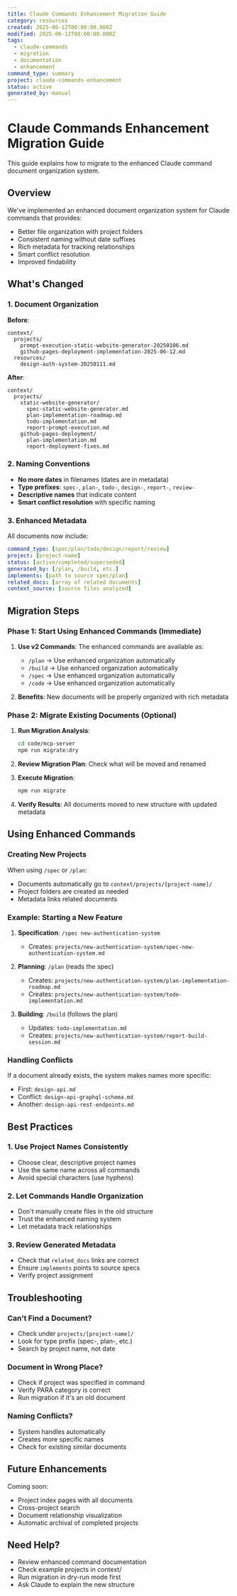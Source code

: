 ```yaml
---
title: Claude Commands Enhancement Migration Guide
category: resources
created: 2025-06-12T00:00:00.000Z
modified: 2025-06-12T00:00:00.000Z
tags:
  - claude-commands
  - migration
  - documentation
  - enhancement
command_type: summary
project: claude-commands-enhancement
status: active
generated_by: manual
---
```


# Claude Commands Enhancement Migration Guide

This guide explains how to migrate to the enhanced Claude command document organization system.

## Overview

We've implemented an enhanced document organization system for Claude commands that provides:

- Better file organization with project folders
- Consistent naming without date suffixes
- Rich metadata for tracking relationships
- Smart conflict resolution
- Improved findability

## What's Changed

### 1. Document Organization

**Before**:

```
context/
  projects/
    prompt-execution-static-website-generator-20250106.md
    github-pages-deployment-implementation-2025-06-12.md
  resources/
    design-auth-system-20250111.md
```

**After**:

```
context/
  projects/
    static-website-generator/
      spec-static-website-generator.md
      plan-implementation-roadmap.md
      todo-implementation.md
      report-prompt-execution.md
    github-pages-deployment/
      plan-implementation.md
      report-deployment-fixes.md
```

### 2. Naming Conventions

- **No more dates** in filenames (dates are in metadata)
- **Type prefixes**: `spec-`, `plan-`, `todo-`, `design-`, `report-`, `review-`
- **Descriptive names** that indicate content
- **Smart conflict resolution** with specific naming

### 3. Enhanced Metadata

All documents now include:

```yaml
command_type: [spec/plan/todo/design/report/review]
project: [project-name]
status: [active/completed/superseded]
generated_by: [/plan, /build, etc.]
implements: [path to source spec/plan]
related_docs: [array of related documents]
context_source: [source files analyzed]
```

## Migration Steps

### Phase 1: Start Using Enhanced Commands (Immediate)

1. **Use v2 Commands**: The enhanced commands are available as:

   - `/plan` → Use enhanced organization automatically
   - `/build` → Use enhanced organization automatically
   - `/spec` → Use enhanced organization automatically
   - `/code` → Use enhanced organization automatically

2. **Benefits**: New documents will be properly organized with rich metadata

### Phase 2: Migrate Existing Documents (Optional)

1. **Run Migration Analysis**:

   ```bash
   cd code/mcp-server
   npm run migrate:dry
   ```

2. **Review Migration Plan**: Check what will be moved and renamed

3. **Execute Migration**:

   ```bash
   npm run migrate
   ```

4. **Verify Results**: All documents moved to new structure with updated metadata

## Using Enhanced Commands

### Creating New Projects

When using `/spec` or `/plan`:

- Documents automatically go to `context/projects/[project-name]/`
- Project folders are created as needed
- Metadata links related documents

### Example: Starting a New Feature

1. **Specification**: `/spec new-authentication-system`

   - Creates: `projects/new-authentication-system/spec-new-authentication-system.md`

2. **Planning**: `/plan` (reads the spec)

   - Creates: `projects/new-authentication-system/plan-implementation-roadmap.md`
   - Creates: `projects/new-authentication-system/todo-implementation.md`

3. **Building**: `/build` (follows the plan)
   - Updates: `todo-implementation.md`
   - Creates: `projects/new-authentication-system/report-build-session.md`

### Handling Conflicts

If a document already exists, the system makes names more specific:

- First: `design-api.md`
- Conflict: `design-api-graphql-schema.md`
- Another: `design-api-rest-endpoints.md`

## Best Practices

### 1. Use Project Names Consistently

- Choose clear, descriptive project names
- Use the same name across all commands
- Avoid special characters (use hyphens)

### 2. Let Commands Handle Organization

- Don't manually create files in the old structure
- Trust the enhanced naming system
- Let metadata track relationships

### 3. Review Generated Metadata

- Check that `related_docs` links are correct
- Ensure `implements` points to source specs
- Verify project assignment

## Troubleshooting

### Can't Find a Document?

- Check under `projects/[project-name]/`
- Look for type prefix (spec-, plan-, etc.)
- Search by project name, not date

### Document in Wrong Place?

- Check if project was specified in command
- Verify PARA category is correct
- Run migration if it's an old document

### Naming Conflicts?

- System handles automatically
- Creates more specific names
- Check for existing similar documents

## Future Enhancements

Coming soon:

- Project index pages with all documents
- Cross-project search
- Document relationship visualization
- Automatic archival of completed projects

## Need Help?

- Review enhanced command documentation
- Check example projects in context/
- Run migration in dry-run mode first
- Ask Claude to explain the new structure
